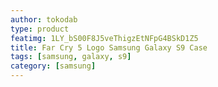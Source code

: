 ```yaml
---
author: tokodab
type: product
featimg: 1LY_bS00F8J5veThigzEtNFpG4BSkD1Z5
title: Far Cry 5 Logo Samsung Galaxy S9 Case
tags: [samsung, galaxy, s9]
category: [samsung]
---
```

